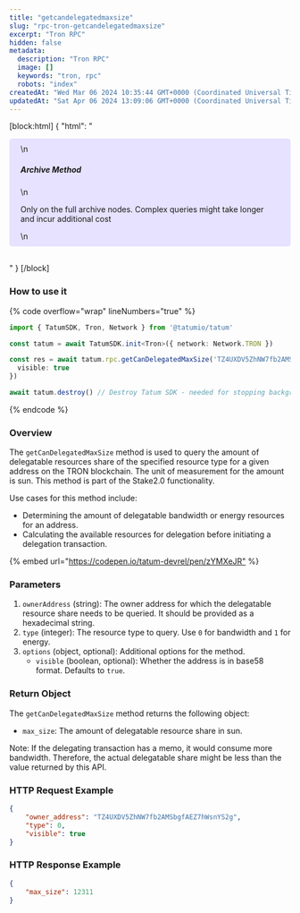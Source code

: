 ```yaml
---
title: "getcandelegatedmaxsize"
slug: "rpc-tron-getcandelegatedmaxsize"
excerpt: "Tron RPC"
hidden: false
metadata: 
  description: "Tron RPC"
  image: []
  keywords: "tron, rpc"
  robots: "index"
createdAt: "Wed Mar 06 2024 10:35:44 GMT+0000 (Coordinated Universal Time)"
updatedAt: "Sat Apr 06 2024 13:09:06 GMT+0000 (Coordinated Universal Time)"
---
```

[block:html]
{
  "html": "<div style="padding: 10px 20px; border-radius: 5px; background-color: #e6e2ff; margin: 0 0 30px 0;">\n  <h5>Archive Method</h5>\n  <p>Only on the full archive nodes. Complex queries might take longer and incur additional cost</p>\n</div>"
}
[/block]


### How to use it

{% code overflow="wrap" lineNumbers="true" %}

```typescript
import { TatumSDK, Tron, Network } from '@tatumio/tatum'

const tatum = await TatumSDK.init<Tron>({ network: Network.TRON })

const res = await tatum.rpc.getCanDelegatedMaxSize('TZ4UXDV5ZhNW7fb2AMSbgfAEZ7hWsnYS2g', 0, {
  visible: true
})

await tatum.destroy() // Destroy Tatum SDK - needed for stopping background jobs
```

{% endcode %}

### Overview

The `getCanDelegatedMaxSize` method is used to query the amount of delegatable resources share of the specified resource type for a given address on the TRON blockchain. The unit of measurement for the amount is sun. This method is part of the Stake2.0 functionality.

Use cases for this method include:

- Determining the amount of delegatable bandwidth or energy resources for an address.
- Calculating the available resources for delegation before initiating a delegation transaction.

{% embed url="<https://codepen.io/tatum-devrel/pen/zYMXeJR"> %}

### Parameters

1. `ownerAddress` (string): The owner address for which the delegatable resource share needs to be queried. It should be provided as a hexadecimal string.
2. `type` (integer): The resource type to query. Use `0` for bandwidth and `1` for energy.
3. `options` (object, optional): Additional options for the method.
   - `visible` (boolean, optional): Whether the address is in base58 format. Defaults to `true`.

### Return Object

The `getCanDelegatedMaxSize` method returns the following object:

- `max_size`: The amount of delegatable resource share in sun.

Note: If the delegating transaction has a memo, it would consume more bandwidth. Therefore, the actual delegatable share might be less than the value returned by this API.

### HTTP Request Example

```json
{
    "owner_address": "TZ4UXDV5ZhNW7fb2AMSbgfAEZ7hWsnYS2g",
    "type": 0,
    "visible": true
}
```

### HTTP Response Example

```json
{
    "max_size": 12311
}
```
